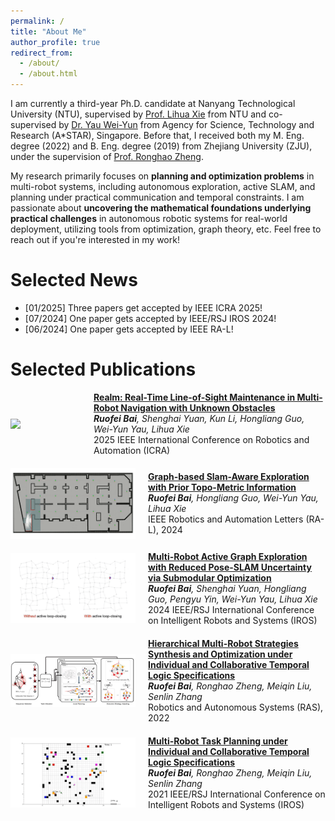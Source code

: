 ```yaml
---
permalink: /
title: "About Me"
author_profile: true
redirect_from: 
  - /about/
  - /about.html
---
```


<style>
.spacing {
  line-height: 1.5;
}
</style>


I am currently a third-year Ph.D. candidate at Nanyang Technological University (NTU), supervised by [Prof. Lihua Xie](https://scholar.google.com.sg/citations?user=Fmrv3J8AAAAJ&hl=en) from NTU and co-supervised by [Dr. Yau Wei-Yun](https://scholar.google.com.sg/citations?user=B_VchHYAAAAJ&hl=en) from Agency for Science, Technology and Research (A*STAR), Singapore. Before that, I received both my M. Eng. degree (2022) and B. Eng. degree (2019) from Zhejiang University (ZJU), under the supervision of [Prof. Ronghao Zheng](https://scholar.google.com/citations?user=LxgdmqYAAAAJ&hl=en).

My research primarily focuses on **planning and optimization problems** in multi-robot systems, including autonomous exploration, active SLAM, and planning under practical communication and temporal constraints. I am passionate about **uncovering the mathematical foundations underlying practical challenges** in autonomous robotic systems for real-world deployment, utilizing tools from optimization, graph theory, etc. Feel free to reach out if you're interested in my work!
<p class="spacing"></p>

Selected News
======
* [01/2025] Three papers get accepted by IEEE ICRA 2025!
* [07/2024] One paper gets accepted by IEEE/RSJ IROS 2024!
* [06/2024] One paper gets accepted by IEEE RA-L!
<p class="spacing"></p>

Selected Publications
======
<div style="display: flex; align-items: center; margin-bottom: 20px;">
    <img src="../images/publications/2025-bai-realm.gif" width="200" style="margin-right: 20px;">
    <div>
        <strong><a href="https://arxiv.org/abs/2502.15162">Realm: Real-Time Line-of-Sight Maintenance in Multi-Robot Navigation with Unknown Obstacles</a></strong>  
        <br>
        <em><b>Ruofei Bai</b>, Shenghai Yuan, Kun Li, Hongliang Guo, Wei-Yun Yau, Lihua Xie</em>  
        <br>
        2025 IEEE International Conference on Robotics and Automation (ICRA)
    </div>
</div>

<div style="display: flex; align-items: center; margin-bottom: 20px;">
    <img src="../images/publications/2024-bai-SAE.gif" width="200" style="margin-right: 20px;">
    <div>
        <strong><a href="https://arxiv.org/abs/2308.16522">Graph-based Slam-Aware Exploration with Prior Topo-Metric Information</a></strong>  
        <br>
        <em><b>Ruofei Bai</b>, Hongliang Guo, Wei-Yun Yau, Lihua Xie</em>  
        <br>
        IEEE Robotics and Automation Letters (RA-L), 2024
    </div>
</div>

<div style="display: flex; align-items: center; margin-bottom: 20px;">
    <img src="../images/publications/2024-bai-CGE.gif" width="200" style="margin-right: 20px;">
    <div>
        <strong><a href="https://arxiv.org/abs/2407.01013">Multi-Robot Active Graph Exploration with Reduced Pose-SLAM Uncertainty via Submodular Optimization</a></strong>  
        <br>
        <em><b>Ruofei Bai</b>, Shenghai Yuan, Hongliang Guo, Pengyu Yin, Wei-Yun Yau, Lihua Xie</em>  
        <br>
        2024 IEEE/RSJ International Conference on Intelligent Robots and Systems (IROS)
    </div>
</div>

<div style="display: flex; align-items: center; margin-bottom: 20px;">
    <img src="../images/publications/2022-RAS-ltl2.png" width="200" style="margin-right: 20px;">
    <div>
        <strong><a href="https://arxiv.org/abs/2110.11162">Hierarchical Multi-Robot Strategies Synthesis and Optimization under Individual and Collaborative Temporal Logic Specifications</a></strong>  
        <br>
        <em><b>Ruofei Bai</b>, Ronghao Zheng, Meiqin Liu, Senlin Zhang</em>  
        <br>
        Robotics and Autonomous Systems (RAS), 2022
    </div>
</div>

<div style="display: flex; align-items: center; margin-bottom: 20px;">
    <img src="../images/publications/2021-bai-ltl.gif" width="200" style="margin-right: 20px;">
    <div>
        <strong><a href="https://arxiv.org/abs/2108.11597">Multi-Robot Task Planning under Individual and Collaborative Temporal Logic Specifications</a></strong>  
        <br>
        <em><b>Ruofei Bai</b>, Ronghao Zheng, Meiqin Liu, Senlin Zhang</em>  
        <br>
        2021 IEEE/RSJ International Conference on Intelligent Robots and Systems (IROS)
    </div>
</div>



